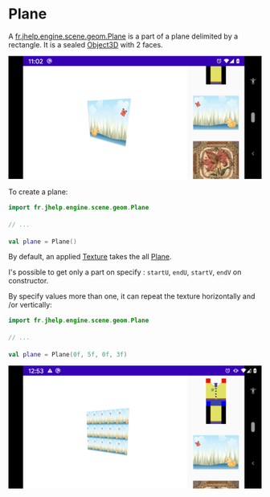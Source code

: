 # Plane

A [fr.jhelp.engine.scene.geom.Plane](../../../main/java/fr/jhelp/engine/scene/geom/Plane.kt) 
is a part of a plane delimited by a rectangle. 
It is a sealed [Object3D](../../../main/java/fr/jhelp/engine/scene/Object3D.kt) with 2 faces.

![Plane](preview_plane.png)

To create a plane:

````kotlin
import fr.jhelp.engine.scene.geom.Plane

// ...

val plane = Plane()
````

By default, an applied [Texture](../../../main/java/fr/jhelp/engine/scene/Texture.kt) 
takes the all [Plane](../../../main/java/fr/jhelp/engine/scene/geom/Plane.kt).

I's possible to get only a part on specify : `startU`, `endU`, `startV`, `endV` on constructor.

By specify values more than one, it can repeat the texture horizontally and /or vertically:

 ````kotlin
 import fr.jhelp.engine.scene.geom.Plane
 
 // ...
 
 val plane = Plane(0f, 5f, 0f, 3f)
 ````

![Plane 5x3](plane_5_3.png)

